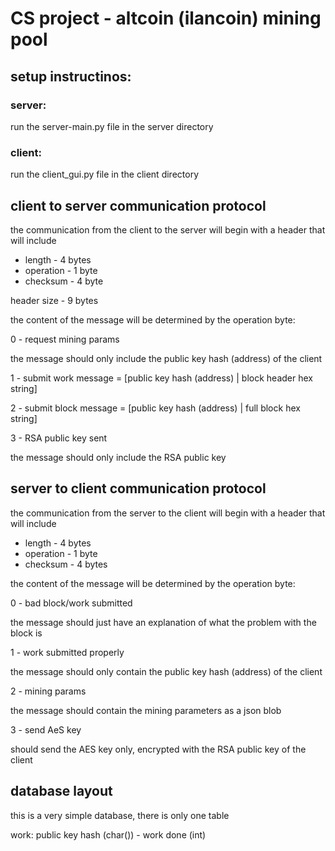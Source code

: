 # CS project - altcoin (ilancoin) mining pool

## setup instructinos:
### server:
run the server-main.py file in the server directory

### client:
run the client_gui.py file in the client directory

## client to server communication protocol

the communication from the client to the server will begin with a header that will include
- length - 4 bytes
- operation - 1 byte
- checksum - 4 byte

header size - 9 bytes

the content of the message will be determined by the operation byte:

0 - request mining params

the message should only include the public key hash (address) of the client

1 - submit work
message = [public key hash (address) | block header hex string]

2 - submit block
message = [public key hash (address) | full block hex string]

3 - RSA public key sent

the message should only include the RSA public key

## server to client communication protocol

the communication from the server to the client will begin with a header that will include
- length - 4 bytes
- operation - 1 byte
- checksum - 4 bytes

the content of the message will be determined by the operation byte:

0 - bad block/work submitted

the message should just have an explanation of what the problem with the block is

1 - work submitted properly

the message should only contain the public key hash (address) of the client

2 - mining params

the message should contain the mining parameters as a json blob 

3 - send AeS key

should send the AES key only, encrypted with the RSA public key of the client 

## database layout

this is a very simple database, there is only one table

work: public key hash (char()) - work done (int)



